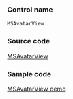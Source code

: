 ### Control name

`MSAvatarView`

### Source code

[MSAvatarView](https://github.com/OfficeDev/ui-fabric-ios/blob/master/OfficeUIFabric/People%20Picker/MSAvatarView.swift)

### Sample code

[MSAvatarView demo](https://github.com/OfficeDev/ui-fabric-ios/blob/master/OfficeUIFabric.Demo/OfficeUIFabric.Demo/Demos/MSAvatarViewDemoController.swift)
